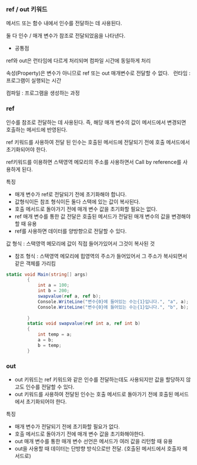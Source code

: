 ### ref / out 키워드

메서드 또는 함수 내에서 인수를 전달하는 데 사용된다.

둘 다 인수 / 매개 변수가 참조로 전달되었음을 나타낸다.

- 공통점

ref와 out은 런타임에 다르게 처리되며 컴파일 시간에 동일하게 처리

속성(Property)은 변수가 아니므로 ref 또는 out 매개변수로 전달할 수 없다.
 
런타임 : 프로그램이 실행되는 시간

컴파일 : 프로그램을 생성하는 과정

### ref

인수를 참조로 전달하는 데 사용된다.
즉, 해당 매개 변수의 값이 메서드에서 변경되면 호출하는 메서드에 반영된다.

ref 키워드를 사용하여 전달 된 인수는 호출된 메서드에 전달되기 전에 호출 메서드에서 초기화되어야 한다.

ref키워드를 이용하면 스택영역 메모리의 주소를 사용하면서 Call by reference를 사용하게 된다.

특징

- 매개 변수가 ref로 전달되기 전에 초기화해야 합니다.
- 값형식이든 참조 형식이든 둘다 스택에 있는 값이 복사된다.
- 호출 메서드로 돌아가기 전에 매개 변수 값을 초기화할 필요는 없다.
- ref 매개 변수를 통한 값 전달은 호출된 메서드가 전달된 매개 변수의 값을 변경해야 할 때 유용
- ref를 사용하면 데이터를 양방향으로 전달할 수 있다.


값 형식 : 스택영역 메모리에 값이 직접 들어가있어서 그것이 복사된 것  
+ 참조 형식 : 스택영역 메모리에 힙영역의 주소가 들어있어서 그 주소가 복사되면서 같은 객체를 가리킴


```csharp
static void Main(string[] args)
        {
            int a = 100;
            int b = 200;
            swapvalue(ref a, ref b);
            Console.WriteLine("변수{0}에 들어있는 수는{1}입니다.", "a", a);
            Console.WriteLine("변수{0}에 들어있는 수는{1}입니다.", "b", b);
 
        }
        static void swapvalue(ref int a, ref int b)
        {
            int temp = a;
            a = b;
            b = temp;
        }
```

### out

- out 키워드는 ref 키워드와 같은 인수를 전달하는데도 사용되지만 값을 할당하지 않고도 인수를 전달할 수 있다.
- out 키워드를 사용하여 전달된 인수는 호출 메서드로 돌아가기 전에 호출된 메서드에서 초기화되어야 한다.

특징

- 매개 변수가 전달되기 전에 초기화할 필요가 없다.
- 호출 메서드로 돌아가기 전에 매개 변수 값을 초기화해야한다.
- out 매개 변수를 통한 매개 변수 선언은 메서드가 여러 값을 리턴할 때 유용
- out을 사용할 때 데이터는 단방향 방식으로만 전달. (호출된 메서드에서 호출자 메서드로)
